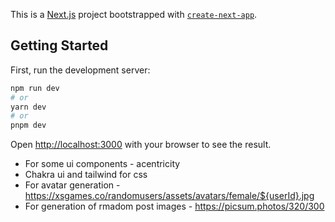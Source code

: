 This is a [Next.js](https://nextjs.org/) project bootstrapped with [`create-next-app`](https://github.com/vercel/next.js/tree/canary/packages/create-next-app).

## Getting Started

First, run the development server:

```bash
npm run dev
# or
yarn dev
# or
pnpm dev
```

Open [http://localhost:3000](http://localhost:3000) with your browser to see the result.

- For some ui components - acentricity
- Chakra ui and tailwind for css
- For avatar generation - https://xsgames.co/randomusers/assets/avatars/female/${userId}.jpg
- For generation of rmadom post images - https://picsum.photos/320/300